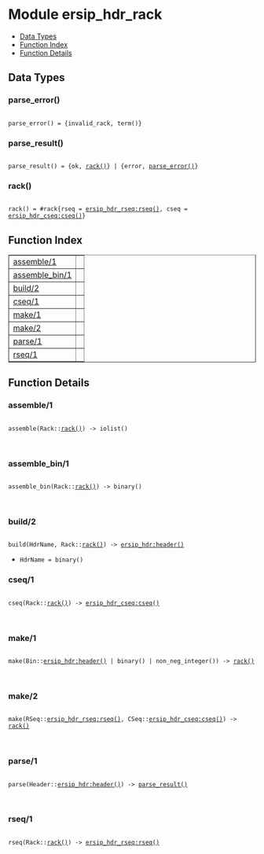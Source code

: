 

# Module ersip_hdr_rack #
* [Data Types](#types)
* [Function Index](#index)
* [Function Details](#functions)

<a name="types"></a>

## Data Types ##




### <a name="type-parse_error">parse_error()</a> ###


<pre><code>
parse_error() = {invalid_rack, term()}
</code></pre>




### <a name="type-parse_result">parse_result()</a> ###


<pre><code>
parse_result() = {ok, <a href="#type-rack">rack()</a>} | {error, <a href="#type-parse_error">parse_error()</a>}
</code></pre>




### <a name="type-rack">rack()</a> ###


<pre><code>
rack() = #rack{rseq = <a href="ersip_hdr_rseq.md#type-rseq">ersip_hdr_rseq:rseq()</a>, cseq = <a href="ersip_hdr_cseq.md#type-cseq">ersip_hdr_cseq:cseq()</a>}
</code></pre>

<a name="index"></a>

## Function Index ##


<table width="100%" border="1" cellspacing="0" cellpadding="2" summary="function index"><tr><td valign="top"><a href="#assemble-1">assemble/1</a></td><td></td></tr><tr><td valign="top"><a href="#assemble_bin-1">assemble_bin/1</a></td><td></td></tr><tr><td valign="top"><a href="#build-2">build/2</a></td><td></td></tr><tr><td valign="top"><a href="#cseq-1">cseq/1</a></td><td></td></tr><tr><td valign="top"><a href="#make-1">make/1</a></td><td></td></tr><tr><td valign="top"><a href="#make-2">make/2</a></td><td></td></tr><tr><td valign="top"><a href="#parse-1">parse/1</a></td><td></td></tr><tr><td valign="top"><a href="#rseq-1">rseq/1</a></td><td></td></tr></table>


<a name="functions"></a>

## Function Details ##

<a name="assemble-1"></a>

### assemble/1 ###

<pre><code>
assemble(Rack::<a href="#type-rack">rack()</a>) -&gt; iolist()
</code></pre>
<br />

<a name="assemble_bin-1"></a>

### assemble_bin/1 ###

<pre><code>
assemble_bin(Rack::<a href="#type-rack">rack()</a>) -&gt; binary()
</code></pre>
<br />

<a name="build-2"></a>

### build/2 ###

<pre><code>
build(HdrName, Rack::<a href="#type-rack">rack()</a>) -&gt; <a href="ersip_hdr.md#type-header">ersip_hdr:header()</a>
</code></pre>

<ul class="definitions"><li><code>HdrName = binary()</code></li></ul>

<a name="cseq-1"></a>

### cseq/1 ###

<pre><code>
cseq(Rack::<a href="#type-rack">rack()</a>) -&gt; <a href="ersip_hdr_cseq.md#type-cseq">ersip_hdr_cseq:cseq()</a>
</code></pre>
<br />

<a name="make-1"></a>

### make/1 ###

<pre><code>
make(Bin::<a href="ersip_hdr.md#type-header">ersip_hdr:header()</a> | binary() | non_neg_integer()) -&gt; <a href="#type-rack">rack()</a>
</code></pre>
<br />

<a name="make-2"></a>

### make/2 ###

<pre><code>
make(RSeq::<a href="ersip_hdr_rseq.md#type-rseq">ersip_hdr_rseq:rseq()</a>, CSeq::<a href="ersip_hdr_cseq.md#type-cseq">ersip_hdr_cseq:cseq()</a>) -&gt; <a href="#type-rack">rack()</a>
</code></pre>
<br />

<a name="parse-1"></a>

### parse/1 ###

<pre><code>
parse(Header::<a href="ersip_hdr.md#type-header">ersip_hdr:header()</a>) -&gt; <a href="#type-parse_result">parse_result()</a>
</code></pre>
<br />

<a name="rseq-1"></a>

### rseq/1 ###

<pre><code>
rseq(Rack::<a href="#type-rack">rack()</a>) -&gt; <a href="ersip_hdr_rseq.md#type-rseq">ersip_hdr_rseq:rseq()</a>
</code></pre>
<br />

